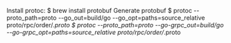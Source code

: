 

Install protoc:
$ brew install protobuf
Generate protobuf
$ protoc --proto_path=proto --go_out=build/go --go_opt=paths=source_relative proto/rpc/order/*.proto
$ protoc --proto_path=proto --go-grpc_out=build/go --go-grpc_opt=paths=source_relative proto/rpc/order/*.proto